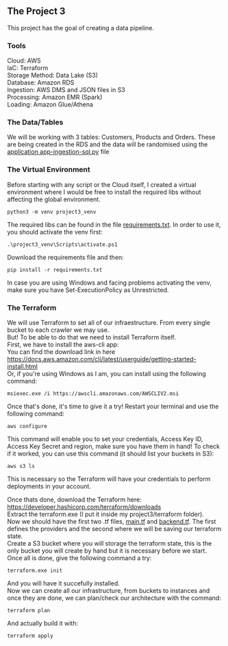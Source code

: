 ## **The Project 3** <br/> 
This project has the goal of creating a data pipeline. </br>


### **Tools** <br/>
Cloud: AWS  
IaC: Terraform  
Storage Method: Data Lake (S3)  
Database: Amazon RDS  
Ingestion: AWS DMS and JSON files in S3  
Processing: Amazon EMR (Spark)  
Loading: Amazon Glue/Athena


### **The Data/Tables** <br/>
We will be working with 3 tables: Customers, Products and Orders.
These are being created in the RDS and the data will be randomised using the [application app-ingestion-sql.py](https://github.com/Eldov/Portfolio/blob/main/Project%203/app-ingestion-sql.py) file


### **The Virtual Environment** <br/>
Before starting with any script or the Cloud itself, I created a virtual environment where I would be free to install the required libs without affecting the global environment.  
~~~
python3 -m venv project3_venv  
~~~
The required libs can be found in the file [requirements.txt](https://github.com/Eldov/Portfolio/blob/main/Project%203/requirements.txt). In order to use it, you should activate the venv first:
~~~
.\project3_venv\Scripts\activate.ps1
~~~
Download the requirements file and then:
~~~
pip install -r requirements.txt
~~~

In case you are using Windows and facing problems activating the venv, make sure you have Set-ExecutionPolicy as Unrestricted.


### **The Terraform** <br/>
We will use Terraform to set all of our infraestructure. From every single bucket to each crawler we may use.  
But! To be able to do that we need to install Terraform itself.  
First, we have to install the aws-cli app:  
You can find the download link in here https://docs.aws.amazon.com/cli/latest/userguide/getting-started-install.html  
Or, if you're using Windows as I am, you can install using the following command:
~~~
msiexec.exe /i https://awscli.amazonaws.com/AWSCLIV2.msi
~~~

Once that's done, it's time to give it a try! Restart your terminal and use the following command:
~~~
aws configure
~~~
This command will enable you to set your credentials, Access Key ID, Access Key Secret and region, make sure you have them in hand!
To check if it worked, you can use this command (it should list your buckets in S3):
~~~
aws s3 ls
~~~

This is necessary so the Terraform will have your credentials to perform deployments in your account.  
  
Once thats done, download the Terraform here: https://developer.hashicorp.com/terraform/downloads  
Extract the terraform.exe (I put it inside my project3/terraform folder).  
Now we should have the first two .tf files, [main.tf](https://github.com/Eldov/Portfolio/blob/main/Project%203/terraform/main.tf) and [backend.tf](https://github.com/Eldov/Portfolio/blob/main/Project%203/terraform/backend.tf). The first defines the providers and the second where we will be saving our terraform state.  
Create a S3 bucket where you will storage the terraform state, this is the only bucket you will create by hand but it is necessary before we start.  
Once all is done, give the following command a try:
~~~
terraform.exe init
~~~

And you will have it succefully installed.  
Now we can create all our infrastructure, from buckets to instances and once they are done, we can plan/check our architecture with the command:
~~~
terraform plan
~~~
And actually build it with:
~~~
terraform apply
~~~

